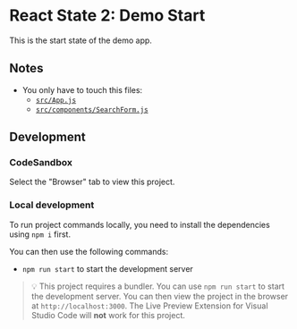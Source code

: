 # React State 2: Demo Start

This is the start state of the demo app.

## Notes

- You only have to touch this files:
  - [`src/App.js`](./src/App.js)
  - [`src/components/SearchForm.js`](./src/components/SearchForm.js)

## Development

### CodeSandbox

Select the "Browser" tab to view this project.

### Local development

To run project commands locally, you need to install the dependencies using `npm i` first.

You can then use the following commands:

- `npm run start` to start the development server

> 💡 This project requires a bundler. You can use `npm run start` to start the development server. You can then view the project in the browser at `http://localhost:3000`. The Live Preview Extension for Visual Studio Code will **not** work for this project.
